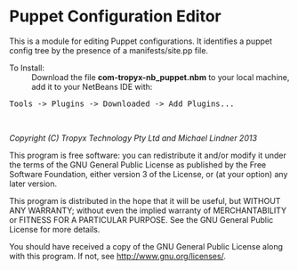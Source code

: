 Puppet Configuration Editor
==============

This is a module for editing Puppet configurations.  It identifies a puppet config tree by the presence of a manifests/site.pp file.

<dl>
  <dt>To Install:</dt>
  <dd>Download the file <b>com-tropyx-nb_puppet.nbm</b> to your local machine, add it to your NetBeans IDE with:</dd>
</dl>
<pre>
Tools -> Plugins -> Downloaded -> Add Plugins...
</pre>

<br>

*Copyright (C) Tropyx Technology Pty Ltd and Michael Lindner 2013*

 This program is free software: you can redistribute it and/or modify
 it under the terms of the GNU General Public License as published by
 the Free Software Foundation, either version 3 of the License, or
 (at your option) any later version.
 
 This program is distributed in the hope that it will be useful,
 but WITHOUT ANY WARRANTY; without even the implied warranty of
 MERCHANTABILITY or FITNESS FOR A PARTICULAR PURPOSE.  See the
 GNU General Public License for more details.

 You should have received a copy of the GNU General Public License
 along with this program.  If not, see <http://www.gnu.org/licenses/>.
